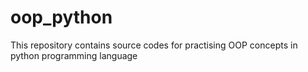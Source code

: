 # oop_python
This repository contains source codes for practising OOP concepts in python programming language
